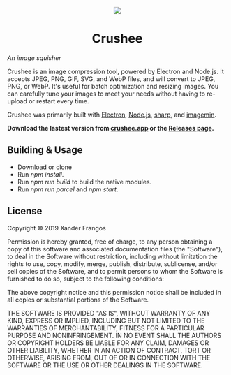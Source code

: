 <p align="center">
  <img src="https://crushee.app/assets/img/icon.svg">
</p>
<h1 align="center">Crushee</h1>

*An image squisher*

Crushee is an image compression tool, powered by Electron and Node.js. It accepts JPEG, PNG, GIF, SVG, and WebP files, and will convert to JPEG, PNG, or WebP. It's useful for batch optimization and resizing images. You can carefully tune your images to meet your needs without having to re-upload or restart every time.

Crushee was primarily built with [Electron](https://electronjs.org/), [Node.js](https://nodejs.org/), [sharp](https://github.com/lovell/sharp/), and [imagemin](https://github.com/imagemin/imagemin).

**Download the lastest version from [crushee.app](https://crushee.app/) or the [Releases page](https://github.com/xanderfrangos/crushee/releases).**



## Building & Usage

- Download or clone
- Run *npm install*.
- Run *npm run build* to build the native modules.
- Run *npm run parcel* and *npm start*.



## License

Copyright © 2019 Xander Frangos

Permission is hereby granted, free of charge, to any person obtaining a copy of this software and associated documentation files (the "Software"), to deal in the Software without restriction, including without limitation the rights to use, copy, modify, merge, publish, distribute, sublicense, and/or sell copies of the Software, and to permit persons to whom the Software is furnished to do so, subject to the following conditions:

The above copyright notice and this permission notice shall be included in all copies or substantial portions of the Software.

THE SOFTWARE IS PROVIDED "AS IS", WITHOUT WARRANTY OF ANY KIND, EXPRESS OR IMPLIED, INCLUDING BUT NOT LIMITED TO THE WARRANTIES OF MERCHANTABILITY, FITNESS FOR A PARTICULAR PURPOSE AND NONINFRINGEMENT. IN NO EVENT SHALL THE AUTHORS OR COPYRIGHT HOLDERS BE LIABLE FOR ANY CLAIM, DAMAGES OR OTHER LIABILITY, WHETHER IN AN ACTION OF CONTRACT, TORT OR OTHERWISE, ARISING FROM, OUT OF OR IN CONNECTION WITH THE SOFTWARE OR THE USE OR OTHER DEALINGS IN THE SOFTWARE.
